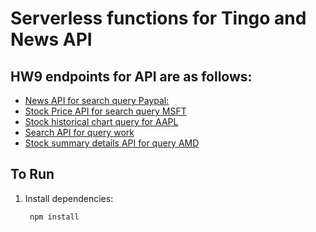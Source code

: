 # Serverless functions for Tingo and News API


## HW9 endpoints for API are as follows:
* [News API for search query Paypal: ][NEWS]
* [Stock Price API for search query MSFT][Price]
* [Stock historical chart query for AAPL][Chart]
* [Search API for query work][Search]
* [Stock summary details API for query AMD][Details]


[Details]: https://us-central1-serverless-csci571-stocks.cloudfunctions.net/getResultsFor/detail/amd
[Search]: https://us-central1-serverless-csci571-stocks.cloudfunctions.net/getResultsFor/search/work
[Chart]: https://us-central1-serverless-csci571-stocks.cloudfunctions.net/getResultsFor/chart/historical/aapl
[NEWS]: https://us-central1-serverless-csci571-stocks.cloudfunctions.net/getResultsFor/news/payapl
[PRICE]: https://us-central1-serverless-csci571-stocks.cloudfunctions.net/getResultsFor/price/msft


## To Run
1. Install dependencies:

        npm install

